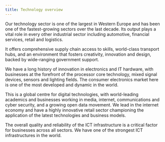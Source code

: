 ```yaml
---
title: Technology overview
---
```


Our technology sector is one of the largest in Western Europe and has been one of the fastest-growing sectors over the last decade. Its output plays a vital role in every other industrial sector including automotive, financial services, retail and logistics.

It offers comprehensive supply chain access to skills, world-class transport hubs, and an environment that fosters creativity, innovation and design, backed by wide-ranging government support. 

We have a long history of innovation in electronics and IT hardware, with businesses at the forefront of the processor core technology, mixed signal devices, sensors and lighting fields. The consumer electronics market here is one of the most developed and dynamic in the world. 

This is a global centre for digital technologies, with world-leading academics and businesses working in media, internet, communications and cyber security, and a growing open data movement. We lead in the internet economy and have a highly innovative retail sector championing the application of the latest technologies and business models.

The overall quality and reliability of the ICT infrastructure is a critical factor for businesses across all sectors. We have one of the strongest ICT infrastructures in the world.
